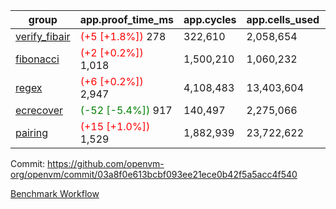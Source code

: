 | group | app.proof_time_ms | app.cycles | app.cells_used | leaf.proof_time_ms | leaf.cycles | leaf.cells_used |
| -- | -- | -- | -- | -- | -- | -- |
| [verify_fibair](https://github.com/openvm-org/openvm/blob/benchmark-results/benchmarks-pr/2090/verify_fibair-03a8f0e613bcbf093ee21ece0b42f5a5acc4f540.md) |<span style='color: red'>(+5 [+1.8%])</span> 278 |  322,610 |  2,058,654 |- | - | - |
| [fibonacci](https://github.com/openvm-org/openvm/blob/benchmark-results/benchmarks-pr/2090/fibonacci-03a8f0e613bcbf093ee21ece0b42f5a5acc4f540.md) |<span style='color: red'>(+2 [+0.2%])</span> 1,018 |  1,500,210 |  1,060,232 |- | - | - |
| [regex](https://github.com/openvm-org/openvm/blob/benchmark-results/benchmarks-pr/2090/regex-03a8f0e613bcbf093ee21ece0b42f5a5acc4f540.md) |<span style='color: red'>(+6 [+0.2%])</span> 2,947 |  4,108,483 |  13,403,604 |- | - | - |
| [ecrecover](https://github.com/openvm-org/openvm/blob/benchmark-results/benchmarks-pr/2090/ecrecover-03a8f0e613bcbf093ee21ece0b42f5a5acc4f540.md) |<span style='color: green'>(-52 [-5.4%])</span> 917 |  140,497 |  2,275,066 |- | - | - |
| [pairing](https://github.com/openvm-org/openvm/blob/benchmark-results/benchmarks-pr/2090/pairing-03a8f0e613bcbf093ee21ece0b42f5a5acc4f540.md) |<span style='color: red'>(+15 [+1.0%])</span> 1,529 |  1,882,939 |  23,722,622 |- | - | - |


Commit: https://github.com/openvm-org/openvm/commit/03a8f0e613bcbf093ee21ece0b42f5a5acc4f540

[Benchmark Workflow](https://github.com/openvm-org/openvm/actions/runs/17309527806)
